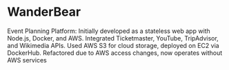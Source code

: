 # WanderBear
Event Planning Platform: Initially developed as a stateless web app with Node.js, Docker, and AWS. Integrated Ticketmaster, YouTube, TripAdvisor, and Wikimedia APIs. Used AWS S3 for cloud storage, deployed on EC2 via DockerHub. Refactored due to AWS access changes, now operates without AWS services
